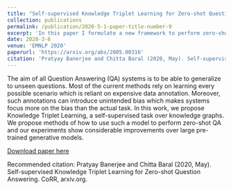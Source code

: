 ```yaml
---
title: "Self-supervised Knowledge Triplet Learning for Zero-shot Question Answering"
collection: publications
permalink: /publication/2020-5-1-paper-title-number-9
excerpt: 'In this paper I formulate a new framework to perform zero-shot question answering over unstructured and structured knowledge bases.'
date: 2020-3-6
venue: 'EMNLP 2020'
paperurl: 'https://arxiv.org/abs/2005.00316'
citation: 'Pratyay Banerjee and Chitta Baral (2020, May). Self-supervised Knowledge Triplet Learning for Zero-shot Question Answering. CoRR, arxiv.org.'
---
```


The aim of all Question Answering (QA) systems is to be able to generalize to unseen questions. Most of the current methods rely on learning every possible scenario which is reliant on expensive data annotation. Moreover, such annotations can introduce unintended bias which makes systems focus more on the bias than the actual task. In this work, we propose Knowledge Triplet Learning, a self-supervised task over knowledge graphs. We propose methods of how to use such a model to perform zero-shot QA and our experiments show considerable improvements over large pre-trained generative models.

[Download paper here](https://arxiv.org/abs/2005.00316)

Recommended citation: Pratyay Banerjee and Chitta Baral (2020, May). Self-supervised Knowledge Triplet Learning for Zero-shot Question Answering. CoRR, arxiv.org.
